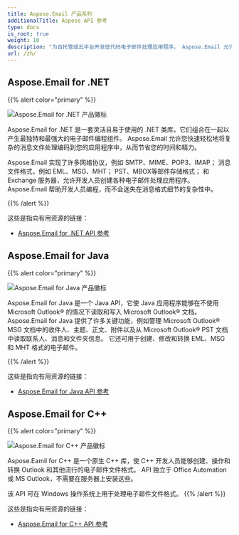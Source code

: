```yaml
---
title: Aspose.Email 产品系列
additionalTitle: Aspose API 参考
type: docs
is_root: true
weight: 10
description: "为自托管或云平台开发低代码电子邮件处理应用程序。 Aspose.Email 允许您处理、转换和检查 Microsoft Outlook 格式。"
url: /zh/
---
```


## Aspose.Email for .NET

{{% alert color="primary" %}} 

![Aspose.Email for .NET 产品徽标](../home_1.png)

Aspose.Email for .NET 是一套灵活且易于使用的 .NET 类库，它们组合在一起以产生最独特和最强大的电子邮件编程组件。 Aspose.Email 允许您快速轻松地将复杂的消息文件处理编码到您的应用程序中，从而节省您的时间和精力。

Aspose.Email 实现了许多网络协议，例如 SMTP、MIME、POP3、IMAP； 消息文件格式，例如 EML、MSG、MHT； PST、MBOX等邮件存储格式； 和 Exchange 服务器，允许开发人员创建各种电子邮件处理应用程序。 Aspose.Email 帮助开发人员编程，而不会迷失在消息格式细节的复杂性中。

{{% /alert %}} 

这些是指向有用资源的链接：
- [Aspose.Email for .NET API 参考](/email/zh/net/)

## Aspose.Email for Java

{{% alert color="primary" %}} 

![Aspose.Email for Java 产品徽标](../home_2.png)

Aspose.Email for Java 是一个 Java API，它使 Java 应用程序能够在不使用 Microsoft Outlook® 的情况下读取和写入 Microsoft Outlook® 文档。 Aspose.Email for Java 提供了许多关键功能，例如管理 Microsoft Outlook® MSG 文档中的收件人、主题、正文、附件以及从 Microsoft Outlook® PST 文档中读取联系人、消息和文件夹信息。 它还可用于创建、修改和转换 EML、MSG 和 MHT 格式的电子邮件。

{{% /alert %}} 

这些是指向有用资源的链接：
- [Aspose.Email for Java API 参考](/email/java/)

## Aspose.Email for C++

{{% alert color="primary" %}} 

![Aspose.Email for C++ 产品徽标](../home_3.png)

Aspose.Eamil for C++ 是一个原生 C++ 库，使 C++ 开发人员能够创建、操作和转换 Outlook 和其他流行的电子邮件文件格式。 API 独立于 Office Automation 或 MS Outlook，不需要在服务器上安装这些。

该 API 可在 Windows 操作系统上用于处理电子邮件文件格式。
{{% /alert %}} 

这些是指向有用资源的链接：
- [Aspose.Email for C++ API 参考](/email/cpp/)



